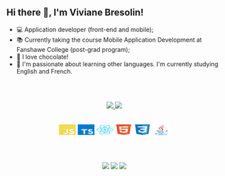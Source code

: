 ## Hi there 👋, I'm Viviane Bresolin! 

- 💻 Application developer (front-end and mobile);
- 📚 Currently taking the course Mobile Application Development at Fanshawe College (post-grad program);
- 🍫 I love chocolate!
- 📖 I'm passionate about learning other languages. I'm currently studying English and French.

 ##

<br />

<br />

 <div align="center">
  <a href="https://github.com/vivianebresolin">
    <img height="180em" src="https://github-readme-stats.vercel.app/api?username=vivianebresolin&show_icons=true&theme=dracula&include_all_commits=true&count_private=true"/>
    <img height="180em" src="https://github-readme-stats.vercel.app/api/top-langs/?username=vivianebresolin&layout=compact&langs_count=7&theme=dracula"/>
  <a/>  
</div>
  
<br />
  
<div align="center" style="display: inline_block"><br>
  <img align="center" alt="Js" height="25" width="40" src="https://raw.githubusercontent.com/devicons/devicon/master/icons/javascript/javascript-plain.svg">
  <img align="center" alt="Ts" height="25" width="40" src="https://raw.githubusercontent.com/devicons/devicon/master/icons/typescript/typescript-plain.svg">
  <img align="center" alt="React" height="25" width="40" src="https://raw.githubusercontent.com/devicons/devicon/master/icons/react/react-original.svg">
  <img align="center" alt="HTML" height="25" width="40" src="https://raw.githubusercontent.com/devicons/devicon/master/icons/html5/html5-original.svg">
  <img align="center" alt="CSS" height="25" width="40" src="https://raw.githubusercontent.com/devicons/devicon/master/icons/css3/css3-original.svg">
  <img align="center" alt="Java" height="25" width="40" src="https://raw.githubusercontent.com/devicons/devicon/master/icons/java/java-original.svg">
</div>
  
<br />
  
 ##
  
<br />  
  
<div align="center"> 
  <a href="https://www.linkedin.com/in/vivianebresolin" target="_blank"><img src="https://img.shields.io/badge/-LinkedIn-%230077B5?style=for-the-badge&logo=linkedin&logoColor=white" target="_blank" height="22"></a> 
  <a href = "mailto:vivianebresolin@gmail.com"><img src="https://img.shields.io/badge/-Gmail-%23333?style=for-the-badge&logo=gmail&logoColor=white" target="_blank" height="22"></a>
  <a href="https://instagram.com/vivibresolin" target="_blank"><img src="https://img.shields.io/badge/-Instagram-%23E4405F?style=for-the-badge&logo=instagram&logoColor=white" target="_blank" height="22"></a>
</div>  

